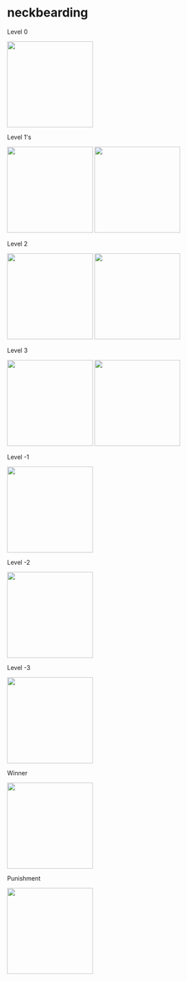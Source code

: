 # neckbearding

Level 0

<img src="https://img1.etsystatic.com/014/1/5545296/il_340x270.444718667_59zp.jpg" width="200">

Level 1's

<img src="https://upload.wikimedia.org/wikipedia/commons/6/67/John_C_Calhoun_by_Mathew_Brady,_March_1849-crop.jpg" width="200">
<img src="http://listverse.wpengine.netdna-cdn.com/wp-content/uploads/2008/10/hm-horacegreely-explore-pa-history.jpg" width="200">

Level 2

<img src="http://media-2.web.britannica.com/eb-media/63/116363-004-B48EF9E4.jpg" width="200">
<img src="http://3.bp.blogspot.com/-GCWXLi3pqaQ/UxctEtp-yqI/AAAAAAAAD_g/Cai-oQVFHVo/s1600/beard+1800+henry_david_thoreau.jpg" width="200">

Level 3

<img src="https://operation29.files.wordpress.com/2011/10/grandpa-peter-oldroyd.jpg" width="200">
<img src="http://2.bp.blogspot.com/-_1jKSX5J0gE/UxcoV6peirI/AAAAAAAAD_I/mOz0HH6gAs8/s1600/beard+1800s+henrik+ibsen.jpg" width="200">

Level -1

<img src="https://img1.etsystatic.com/000/0/6135382/il_570xN.254181875.jpg" width="200">

Level -2

<img src="https://c1.staticflickr.com/5/4108/4951220940_434b933961_b.jpg" width="200">

Level -3

<img src="http://www.internetmeth.com/wp-content/uploads/2014/10/antique-photo-of-young-boy_medium.jpg" width="200">

Winner

<img src="http://i.imgur.com/qoRGm.jpg" width="200">

Punishment

<img src="http://cdn.shopify.com/s/files/1/0521/1557/files/straight-razor-shave_grande.jpg?16667213184746352145" width="200">
